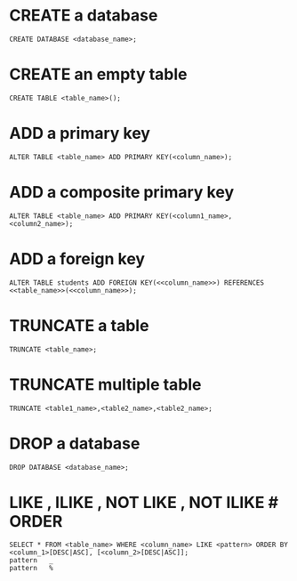 # CREATE a database
```
CREATE DATABASE <database_name>;
```

# CREATE an empty table
```
CREATE TABLE <table_name>();
```

# ADD a primary key
```
ALTER TABLE <table_name> ADD PRIMARY KEY(<column_name>);
```

# ADD a composite primary key
```
ALTER TABLE <table_name> ADD PRIMARY KEY(<column1_name>, <column2_name>);
```

# ADD a foreign key
```
ALTER TABLE students ADD FOREIGN KEY(<<column_name>>) REFERENCES <<table_name>>(<<column_name>>);
```

# TRUNCATE a table
```
TRUNCATE <table_name>;
```

# TRUNCATE multiple table
```
TRUNCATE <table1_name>,<table2_name>,<table2_name>;
```

# DROP a database
```
DROP DATABASE <database_name>;
```

# LIKE , ILIKE , NOT LIKE , NOT ILIKE # ORDER
```
SELECT * FROM <table_name> WHERE <column_name> LIKE <pattern> ORDER BY <column_1>[DESC|ASC], [<column_2>[DESC|ASC]];  
pattern   _
pattern   %
```



